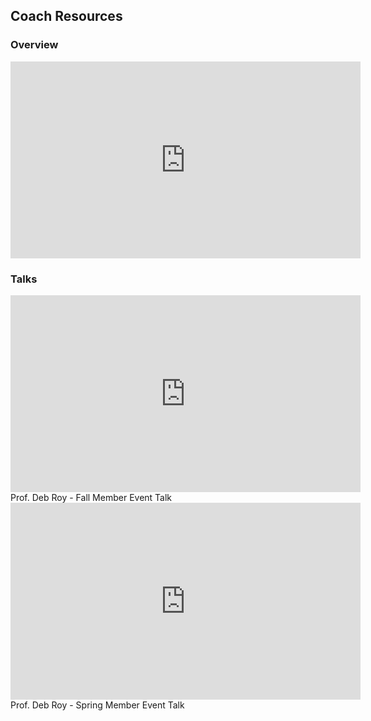 ## Coach Resources

### Overview
<iframe width="560" height="315" src="https://www.youtube.com/embed/-CG1HUahwEY" frameborder="0" allow="autoplay; encrypted-media" allowfullscreen></iframe>
<br>

### Talks

<iframe width="560" height="315" src="https://www.youtube.com/embed/x39KavTyO9g?rel=0" frameborder="0" allow="autoplay; encrypted-media" allowfullscreen></iframe>
Prof. Deb Roy - Fall Member Event Talk

<iframe width="560" height="315" src="https://www.youtube.com/embed/KdyA7PddeDA?rel=0" frameborder="0" allow="autoplay; encrypted-media" allowfullscreen></iframe>
Prof. Deb Roy - Spring Member Event Talk